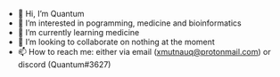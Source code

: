 - 👋 Hi, I’m Quantum
- 👀 I’m interested in pogramming, medicine and bioinformatics
- 🌱 I’m currently learning medicine
- 💞️ I’m looking to collaborate on nothing at the moment
- 📫 How to reach me: either via email (xmutnauq@protonmail.com) or discord (Quantum#3627)

<!---
Quantum16Xy/Quantum16Xy is a ✨ special ✨ repository because its `README.md` (this file) appears on your GitHub profile.
You can click the Preview link to take a look at your changes.
--->
